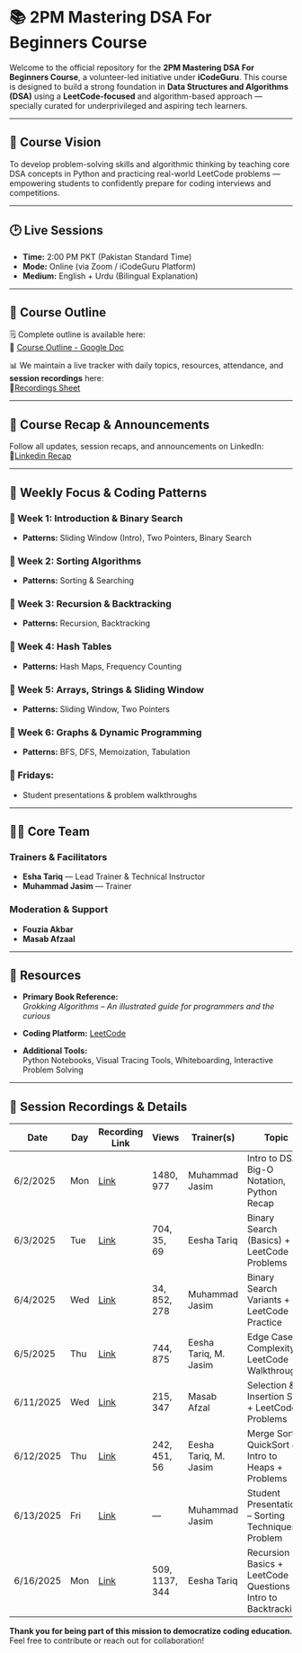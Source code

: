 # 📚 2PM Mastering DSA For Beginners Course

Welcome to the official repository for the **2PM Mastering DSA For Beginners Course**, a volunteer-led initiative under **iCodeGuru**. This course is designed to build a strong foundation in **Data Structures and Algorithms (DSA)** using a **LeetCode-focused** and algorithm-based approach — specially curated for underprivileged and aspiring tech learners.

---

## 🎯 Course Vision

To develop problem-solving skills and algorithmic thinking by teaching core DSA concepts in Python and practicing real-world LeetCode problems — empowering students to confidently prepare for coding interviews and competitions.

---

## 🕑 Live Sessions

- **Time:** 2:00 PM PKT (Pakistan Standard Time)  
- **Mode:** Online (via Zoom / iCodeGuru Platform)  
- **Medium:** English + Urdu (Bilingual Explanation)  

---

## 📘 Course Outline

🗒️ Complete outline is available here:  
📄 [Course Outline - Google Doc](https://docs.google.com/document/d/1vQ6EDJm5ZdwtnD7L3Rceym-AvwLQNkHfIk1pei3KsQs/edit?tab=t.0)

📊 We maintain a live tracker with daily topics, resources, attendance, and **session recordings** here:  
🔗[Recordings Sheet](https://docs.google.com/spreadsheets/d/1h82e-YxyAaESvkeQTcZIJxAtAj43uyvfGqxjTW3Nd08/edit?gid=1151484250#gid=1151484250)

---
## 📢 Course Recap & Announcements

Follow all updates, session recaps, and announcements on LinkedIn:  
🔗[Linkedin Recap](https://www.linkedin.com/feed/update/urn:li:activity:7335912737450962944/)

---

## 🧠 Weekly Focus & Coding Patterns

### 📌 Week 1: Introduction & Binary Search  
- **Patterns:** Sliding Window (Intro), Two Pointers, Binary Search  

### 📌 Week 2: Sorting Algorithms  
- **Patterns:** Sorting & Searching  

### 📌 Week 3: Recursion & Backtracking  
- **Patterns:** Recursion, Backtracking  

### 📌 Week 4: Hash Tables  
- **Patterns:** Hash Maps, Frequency Counting  

### 📌 Week 5: Arrays, Strings & Sliding Window  
- **Patterns:** Sliding Window, Two Pointers  

### 📌 Week 6: Graphs & Dynamic Programming  
- **Patterns:** BFS, DFS, Memoization, Tabulation  

### 🧪 Fridays:  
- Student presentations & problem walkthroughs  

---

## 👩‍🏫 Core Team

### Trainers & Facilitators  
- **Esha Tariq** — Lead Trainer & Technical Instructor  
- **Muhammad Jasim** — Trainer  

### Moderation & Support  
- **Fouzia Akbar**  
- **Masab Afzaal**  

---

## 📖 Resources

- **Primary Book Reference:**  
  _Grokking Algorithms – An illustrated guide for programmers and the curious_  
  
- **Coding Platform:** [LeetCode](https://leetcode.com/)  
  
- **Additional Tools:**  
  Python Notebooks, Visual Tracing Tools, Whiteboarding, Interactive Problem Solving  

---

## 🎥 Session Recordings & Details

| Date       | Day   | Recording Link                                                   | Views              | Trainer(s)              | Topic                                                  |
|------------|-------|------------------------------------------------------------------|---------------------|--------------------------|--------------------------------------------------------|
| 6/2/2025   | Mon   | [Link](https://www.facebook.com/share/v/19yAg8i94e/)             | 1480, 977           | Muhammad Jasim           | Intro to DSA, Big-O Notation, Python Recap             |
| 6/3/2025   | Tue   | [Link](https://www.facebook.com/share/v/1AZ7xJrcMS/)             | 704, 35, 69         | Eesha Tariq              | Binary Search (Basics) + LeetCode Problems             |
| 6/4/2025   | Wed   | [Link](https://www.facebook.com/share/v/1C4EN5aTjQ/)             | 34, 852, 278        | Muhammad Jasim           | Binary Search Variants + LeetCode Practice             |
| 6/5/2025   | Thu   | [Link](https://www.facebook.com/share/v/1YErUvBdKL/)             | 744, 875            | Eesha Tariq, M. Jasim     | Edge Cases, Complexity + LeetCode Walkthrough          |
| 6/11/2025  | Wed   | [Link](https://www.facebook.com/share/v/16nZuzo6X9/)             | 215, 347            | Masab Afzal              | Selection & Insertion Sort + LeetCode Problems         |
| 6/12/2025  | Thu   | [Link](https://www.facebook.com/share/v/19FBd2ujus/)             | 242, 451, 56        | Eesha Tariq, M. Jasim     | Merge Sort, QuickSort & Intro to Heaps + Problems      |
| 6/13/2025  | Fri   | [Link](https://www.facebook.com/share/v/152Z4rnMbn/)             | —                   | Muhammad Jasim           | Student Presentations – Sorting Techniques + Problem   |
| 6/16/2025  | Mon   | [Link](https://www.facebook.com/share/v/1ArJ7iqb9y/)             | 509, 1137, 344      | Eesha Tariq              |  Recursion Basics + LeetCode Questions + Intro to Backtracking |

**Thank you for being part of this mission to democratize coding education.**  
Feel free to contribute or reach out for collaboration!

